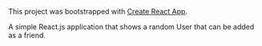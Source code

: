 This project was bootstrapped with [Create React App](https://github.com/facebook/create-react-app).

A simple React.js application that shows a random User that can be added as a friend.
